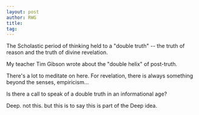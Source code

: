 ```yaml
---
layout: post
author: RWG
title: 
tag:
---
```



The Scholastic period of thinking held to a "double truth" -- the truth of reason and the truth of divine revelation.

My teacher Tim Gibson wrote about the "double helix" of post-truth.

There's a lot to meditate on here. For revelation, there is always something beyond the senses, empiricism... 

Is there a call to speak of a double truth in an informational age?

Deep. not this. but this is to say this is part of the Deep idea.